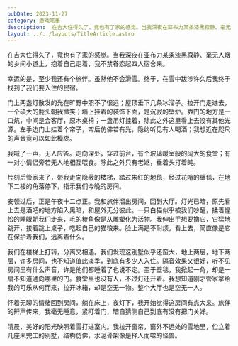 ```yaml
---
pubDate: 2023-11-27
category: 游戏笔墨
description:  在吉大住得久了，竟也有了家的感觉。当我深夜在亚布力某条漆黑寂静、毫无人烟的乡间小道上，抱着自己走着，我不禁眷恋起四人宿舍来。
layout: ../../layouts/TitleArticle.astro
---
```


在吉大住得久了，竟也有了家的感觉。当我深夜在亚布力某条漆黑寂静、毫无人烟的乡间小道上，抱着自己走着，我不禁眷恋起四人宿舍来。

幸运的是，至少我还有个旅伴。虽然他不会滑雪。终于，在雪中跋涉许久后我终于找到了我们要入住的民宿。

门上两盏灯散发的光在旷野中照不了很远；屋顶垂下几条冰溜子。拉开门走进去，一个硕大的鹿头朝我微笑；墙上挂着的装饰下面，是沉寂的壁炉。靠门的地方是一口炕，中间是会客厅，原木桌椅；一盏吊灯挂着，除此之外这里看上去没有其他光源。左手边门上挂着个帘子，帘后仿佛若有光，隐约听见有人喝酒；我想近在咫尺的声音竟可以如此模糊。

我喊了一声，无人应答。走向深处，穿过前台，有个玻璃暖室般的阔大的食堂；有一对小情侣旁若无人地相互喂食。除此之外只有老妪，垂着头打着盹。

片刻后管家来了，带我走向隐蔽的楼梯，踏过朱红的地毯，经过花哨的壁毯，在地下二楼的角落停下，指示我们今晚的房间。

安顿过后，正是午夜十二点正。我和旅伴溜出房间，回到大厅。灯光已暗，原先看上去是酒吧的地方陷入黑暗，和屋外无分彼此。一只白猫似乎被我们吵醒，揉着惺忪的睡眼朝我们走来，毛的棱角像是从雕塑化为活物。我伸出手想要撸它，它猛地跳开，接着跳上桌子，吃起自己的猫粮来。脸上满是不耐烦。看上去，简直像是它在保护着我们，远离着什么。

我们在楼梯上打转，分离又相遇。我们发现这别墅似乎还蛮大，地上两层，地下两层，许多房间，也不知道值此淡季，到底有多少人入住。隔音效果又很好，听不见房间里有什么声音，许是他们都睡着了也说不定。至于壁毯，我掀起一角，却是一扇不知道通向哪里的门。食堂里也没有人，不过灯还开着。我想知道刚才管家拿给我的可乐从何而来，拉开冰箱，却是空无一物。整个大厅也是空无一人。

怀着无聊的情绪回到房间，躺在床上，夜灯下，我开始觉得这房间有点大来。旅伴的鼾声传来，我毫无睡意，紧盯着门，暗自猜测自己到底有没有把门关好。

清晨，美好的阳光映照着雪打进室内。我拉开窗帘，窗外不远处的雪地里，伫立着几座未完工的别墅，结构仿佛，水泥骨架像是择人而噬的怪兽。

